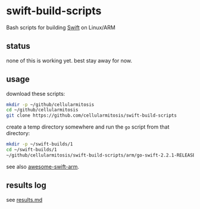 # swift-build-scripts
Bash scripts for building [Swift](https://github.com/apple/swift) on Linux/ARM

## status

none of this is working yet.  best stay away for now.

## usage

download these scripts:

```bash
mkdir -p ~/github/cellularmitosis
cd ~/github/cellularmitosis
git clone https://github.com/cellularmitosis/swift-build-scripts
```

create a temp directory somewhere and run the `go` script from that directory:

```bash
mkdir -p ~/swift-builds/1
cd ~/swift-builds/1
~/github/cellularmitosis/swift-build-scripts/arm/go-swift-2.2.1-RELEASE.sh
```

see also [awesome-swift-arm](https://github.com/cellularmitosis/awesome-swift-arm).

## results log

see [results.md](/results.md)
